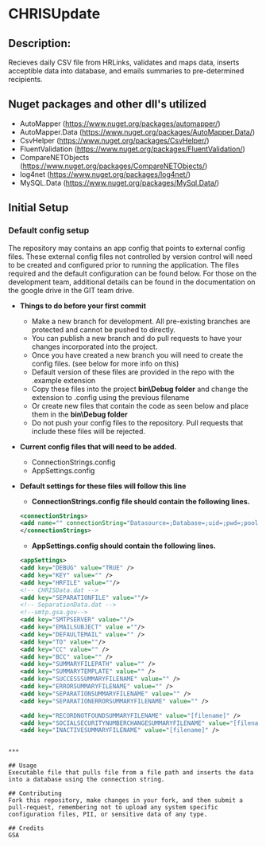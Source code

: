 # CHRISUpdate

## Description: 
Recieves daily CSV file from HRLinks, validates and maps data, inserts acceptible data into database, and emails summaries to pre-determined recipients. 


## Nuget packages and other dll's utilized
* AutoMapper (https://www.nuget.org/packages/automapper/)
* AutoMapper.Data (https://www.nuget.org/packages/AutoMapper.Data/)
* CsvHelper (https://www.nuget.org/packages/CsvHelper/)
* FluentValidation (https://www.nuget.org/packages/FluentValidation/)
* CompareNETObjects (https://www.nuget.org/packages/CompareNETObjects/)
* log4net (https://www.nuget.org/packages/log4net/)
* MySQL.Data (https://www.nuget.org/packages/MySql.Data/)

## Initial Setup
### Default config setup

The repository may contains an app config that points to external config files. These external config files not controlled by version control will need to be created and configured prior to running the application. The files required and the default configuration can be found below. For those on the development team, additional details can be found in the documentation on the google drive in the GIT team drive.


 * **Things to do before your first commit**
   * Make a new branch for development. All pre-existing branches are protected and cannot be pushed to directly.
   * You can publish a new branch and do pull requests to have your changes incorporated into the project.
   * Once you have created a new branch you will need to create the config files. (see below for more info on this)
   * Default version of these files are provided in the repo with the .example extension
   * Copy these files into the project **bin\Debug folder** and change the extension to .config using the previous filename
   * Or create new files that contain the code as seen below and place them in the **bin\Debug folder**
   * Do not push your config files to the repository. Pull requests that include these files will be rejected.
 
 * **Current config files that will need to be added.**
   * ConnectionStrings.config
   * AppSettings.config
 
* **Default settings for these files will follow this line**
 
   * **ConnectionStrings.config file should contain the following lines.** 
    ~~~ xml
    <connectionStrings>
    <add name="" connectionString="Datasource=;Database=;uid=;pwd=;pooling=true;" providerName="MySql.Data.MySqlClient"/>
    </connectionStrings>
    ~~~

   * **AppSettings.config should contain the following lines.**
  ~~~ xml
  <appSettings>
  <add key="DEBUG" value="TRUE" />
  <add key="KEY" value="" />
  <add key="HRFILE" value=""/>
  <!-- CHRISData.dat -->
  <add key="SEPARATIONFILE" value=""/>
  <!-- SeparationData.dat -->
  <!--smtp.gsa.gov-->
  <add key="SMTPSERVER" value=""/>
  <add key="EMAILSUBJECT" value =""/>
  <add key="DEFAULTEMAIL" value="" />
  <add key="TO" value=""/>
  <add key="CC" value="" />
  <add key="BCC" value="" />
  <add key="SUMMARYFILEPATH" value="" />
  <add key="SUMMARYTEMPLATE" value="" />
  <add key="SUCCESSSUMMARYFILENAME" value="" />
  <add key="ERRORSUMMARYFILENAME" value="" />
  <add key="SEPARATIONSUMMARYFILENAME" value="" />
  <add key="SEPARATIONERRORSUMMARYFILENAME" value="" />

  <add key="RECORDNOTFOUNDSUMMARYFILENAME" value="[filename]" />
  <add key="SOCIALSECURITYNUMBERCHANGESUMMARYFILENAME" value="[filename]" />
  <add key="INACTIVESUMMARYFILENAME" value="[filename]" />
</appSettings>

  ~~~
  
  ***
  
## Usage
Executable file that pulls file from a file path and inserts the data into a database using the connection string.

## Contributing
Fork this repository, make changes in your fork, and then submit a pull-request, remembering not to upload any system specific configuration files, PII, or sensitive data of any type. 

## Credits
GSA
